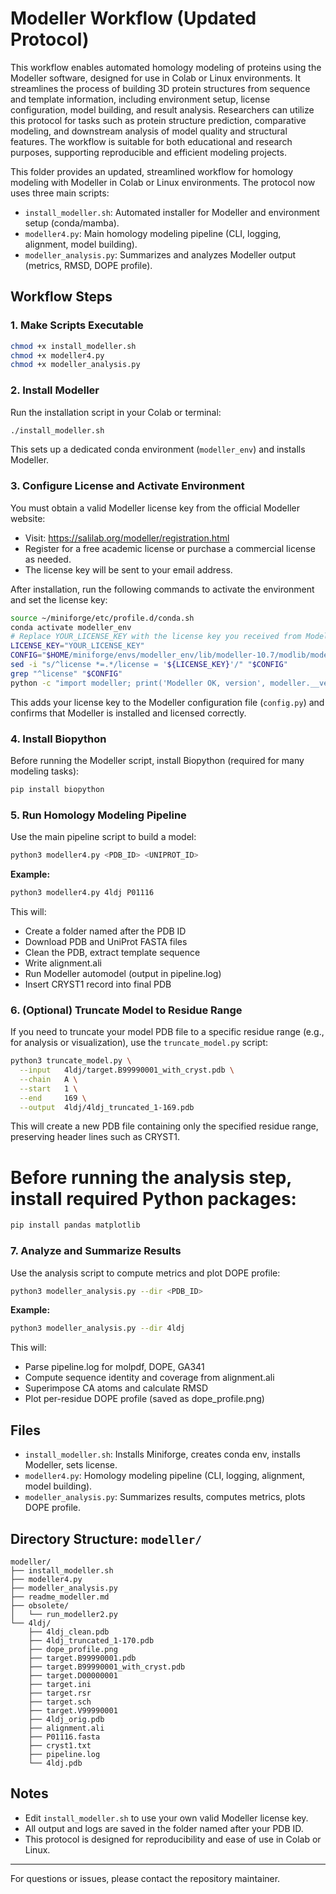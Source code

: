 

# Modeller Workflow (Updated Protocol)

This workflow enables automated homology modeling of proteins using the Modeller software, designed for use in Colab or Linux environments. It streamlines the process of building 3D protein structures from sequence and template information, including environment setup, license configuration, model building, and result analysis. Researchers can utilize this protocol for tasks such as protein structure prediction, comparative modeling, and downstream analysis of model quality and structural features. The workflow is suitable for both educational and research purposes, supporting reproducible and efficient modeling projects.

This folder provides an updated, streamlined workflow for homology modeling with Modeller in Colab or Linux environments. The protocol now uses three main scripts:

- `install_modeller.sh`: Automated installer for Modeller and environment setup (conda/mamba).
- `modeller4.py`: Main homology modeling pipeline (CLI, logging, alignment, model building).
- `modeller_analysis.py`: Summarizes and analyzes Modeller output (metrics, RMSD, DOPE profile).


## Workflow Steps


### 1. Make Scripts Executable

```bash
chmod +x install_modeller.sh
chmod +x modeller4.py
chmod +x modeller_analysis.py
```

### 2. Install Modeller

Run the installation script in your Colab or terminal:

```bash
./install_modeller.sh
```

This sets up a dedicated conda environment (`modeller_env`) and installs Modeller.


### 3. Configure License and Activate Environment

You must obtain a valid Modeller license key from the official Modeller website:
- Visit: https://salilab.org/modeller/registration.html
- Register for a free academic license or purchase a commercial license as needed.
- The license key will be sent to your email address.

After installation, run the following commands to activate the environment and set the license key:

```bash
source ~/miniforge/etc/profile.d/conda.sh
conda activate modeller_env
# Replace YOUR_LICENSE_KEY with the license key you received from Modeller
LICENSE_KEY="YOUR_LICENSE_KEY"
CONFIG="$HOME/miniforge/envs/modeller_env/lib/modeller-10.7/modlib/modeller/config.py"
sed -i "s/^license *=.*/license = '${LICENSE_KEY}'/" "$CONFIG"
grep "^license" "$CONFIG"
python -c "import modeller; print('Modeller OK, version', modeller.__version__)"
```

This adds your license key to the Modeller configuration file (`config.py`) and confirms that Modeller is installed and licensed correctly.

### 4. Install Biopython

Before running the Modeller script, install Biopython (required for many modeling tasks):

```bash
pip install biopython
```


### 5. Run Homology Modeling Pipeline

Use the main pipeline script to build a model:

```bash
python3 modeller4.py <PDB_ID> <UNIPROT_ID>
```

**Example:**
```bash
python3 modeller4.py 4ldj P01116
```

This will:
- Create a folder named after the PDB ID
- Download PDB and UniProt FASTA files
- Clean the PDB, extract template sequence
- Write alignment.ali
- Run Modeller automodel (output in pipeline.log)
- Insert CRYST1 record into final PDB



### 6. (Optional) Truncate Model to Residue Range

If you need to truncate your model PDB file to a specific residue range (e.g., for analysis or visualization), use the `truncate_model.py` script:

```bash
python3 truncate_model.py \
  --input   4ldj/target.B99990001_with_cryst.pdb \
  --chain   A \
  --start   1 \
  --end     169 \
  --output  4ldj/4ldj_truncated_1-169.pdb
```

This will create a new PDB file containing only the specified residue range, preserving header lines such as CRYST1.


# Before running the analysis step, install required Python packages:

```bash
pip install pandas matplotlib
```

### 7. Analyze and Summarize Results

Use the analysis script to compute metrics and plot DOPE profile:

```bash
python3 modeller_analysis.py --dir <PDB_ID>
```

**Example:**
```bash
python3 modeller_analysis.py --dir 4ldj
```

This will:
- Parse pipeline.log for molpdf, DOPE, GA341
- Compute sequence identity and coverage from alignment.ali
- Superimpose CA atoms and calculate RMSD
- Plot per-residue DOPE profile (saved as dope_profile.png)

## Files
- `install_modeller.sh`: Installs Miniforge, creates conda env, installs Modeller, sets license.
- `modeller4.py`: Homology modeling pipeline (CLI, logging, alignment, model building).
- `modeller_analysis.py`: Summarizes results, computes metrics, plots DOPE profile.




## Directory Structure: `modeller/`

```
modeller/
├── install_modeller.sh
├── modeller4.py
├── modeller_analysis.py
├── readme_modeller.md
├── obsolete/
│   └── run_modeller2.py
└── 4ldj/
    ├── 4ldj_clean.pdb
    ├── 4ldj_truncated_1-170.pdb
    ├── dope_profile.png
    ├── target.B99990001.pdb
    ├── target.B99990001_with_cryst.pdb
    ├── target.D00000001
    ├── target.ini
    ├── target.rsr
    ├── target.sch
    ├── target.V99990001
    ├── 4ldj_orig.pdb
    ├── alignment.ali
    ├── P01116.fasta
    ├── cryst1.txt
    ├── pipeline.log
    └── 4ldj.pdb
```

## Notes
- Edit `install_modeller.sh` to use your own valid Modeller license key.
- All output and logs are saved in the folder named after your PDB ID.
- This protocol is designed for reproducibility and ease of use in Colab or Linux.

---
For questions or issues, please contact the repository maintainer.
